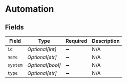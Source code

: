 # Automation


## Fields

| Field              | Type               | Required           | Description        |
| ------------------ | ------------------ | ------------------ | ------------------ |
| `id`               | *Optional[int]*    | :heavy_minus_sign: | N/A                |
| `name`             | *Optional[str]*    | :heavy_minus_sign: | N/A                |
| `system`           | *Optional[bool]*   | :heavy_minus_sign: | N/A                |
| `type`             | *Optional[str]*    | :heavy_minus_sign: | N/A                |
